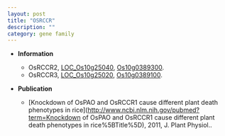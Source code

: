 ```yaml
---
layout: post
title: "OSRCCR"
description: ""
category: gene family
---
```


* **Information**  
    + OsRCCR2, [LOC_Os10g25040](http://rice.plantbiology.msu.edu/cgi-bin/ORF_infopage.cgi?orf=LOC_Os10g25040), [Os10g0389300](http://rapdb.dna.affrc.go.jp/viewer/gbrowse_details/irgsp1?name=Os10g0389300).
    + OsRCCR3, [LOC_Os10g25020](http://rice.plantbiology.msu.edu/cgi-bin/ORF_infopage.cgi?orf=LOC_Os10g25020), [Os10g0389100](http://rapdb.dna.affrc.go.jp/viewer/gbrowse_details/irgsp1?name=Os10g0389100).

* **Publication**  
    + [Knockdown of OsPAO and OsRCCR1 cause different plant death phenotypes in rice](http://www.ncbi.nlm.nih.gov/pubmed?term=Knockdown of OsPAO and OsRCCR1 cause different plant death phenotypes in rice%5BTitle%5D), 2011, J. Plant Physiol..


